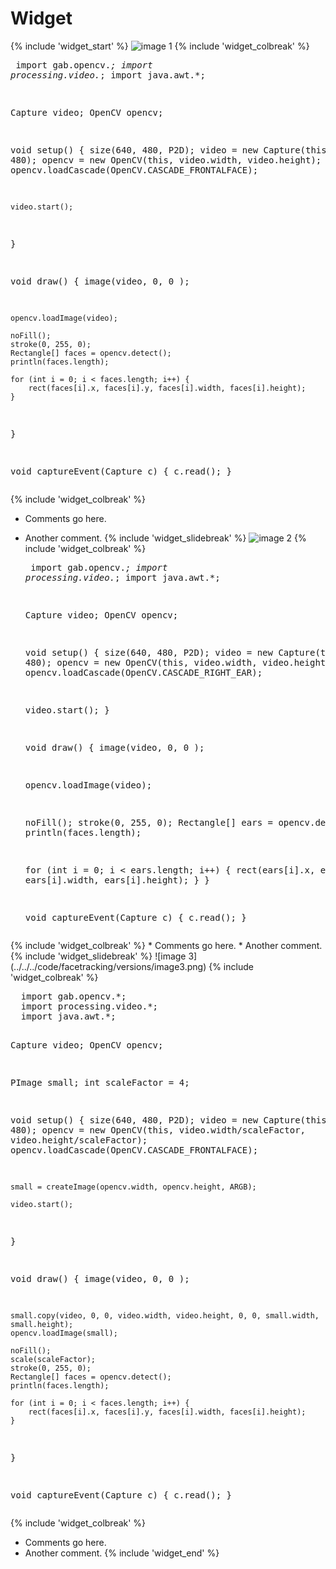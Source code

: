 # Widget

{% include 'widget_start' %}
![image 1](../../../code/facetracking/versions/image1.png)
{% include 'widget_colbreak' %}<pre>
  import gab.opencv.*;
  import processing.video.*;
  import java.awt.*;

  Capture video;
  OpenCV opencv;

  void setup() {
    size(640, 480, P2D);
    video = new Capture(this, 640, 480);
    opencv = new OpenCV(this, video.width, video.height);
    opencv.loadCascade(OpenCV.CASCADE_FRONTALFACE);

    video.start();
  }

  void draw() {
    image(video, 0, 0 );

    opencv.loadImage(video);

    noFill();
    stroke(0, 255, 0);
    Rectangle[] faces = opencv.detect();
    println(faces.length);

    for (int i = 0; i < faces.length; i++) {
        rect(faces[i].x, faces[i].y, faces[i].width, faces[i].height);
    }
  }

  void captureEvent(Capture c) {
    c.read();
  }
</pre>
{% include 'widget_colbreak' %}
* Comments go here.
* Another comment.
{% include 'widget_slidebreak' %}
![image 2](../../../code/facetracking/versions/image2.png)
{% include 'widget_colbreak' %}<pre>
  import gab.opencv.*;
  import processing.video.*;
  import java.awt.*;

  Capture video;
  OpenCV opencv;

  void setup() {
    size(640, 480, P2D);
    video = new Capture(this, 640, 480);
    opencv = new OpenCV(this, video.width, video.height);
    opencv.loadCascade(OpenCV.CASCADE_RIGHT_EAR);

    video.start();
  }

  void draw() {
    image(video, 0, 0 );

    opencv.loadImage(video);

    noFill();
    stroke(0, 255, 0);
    Rectangle[] ears = opencv.detect();
    println(faces.length);

    for (int i = 0; i < ears.length; i++) {
        rect(ears[i].x, ears[i].y, ears[i].width, ears[i].height);
    }
  }

  void captureEvent(Capture c) {
    c.read();
  }
</pre>
{% include 'widget_colbreak' %}
* Comments go here.
* Another comment.
{% include 'widget_slidebreak' %}
![image 3](../../../code/facetracking/versions/image3.png)
{% include 'widget_colbreak' %}<pre>
  import gab.opencv.*;
  import processing.video.*;
  import java.awt.*;

  Capture video;
  OpenCV opencv;

  PImage small;
  int scaleFactor = 4;

  void setup() {
    size(640, 480, P2D);
    video = new Capture(this, 640, 480);
    opencv = new OpenCV(this, video.width/scaleFactor, video.height/scaleFactor);
    opencv.loadCascade(OpenCV.CASCADE_FRONTALFACE);

    small = createImage(opencv.width, opencv.height, ARGB);

    video.start();
  }

  void draw() {
    image(video, 0, 0 );

    small.copy(video, 0, 0, video.width, video.height, 0, 0, small.width, small.height);
    opencv.loadImage(small);

    noFill();
    scale(scaleFactor);
    stroke(0, 255, 0);
    Rectangle[] faces = opencv.detect();
    println(faces.length);

    for (int i = 0; i < faces.length; i++) {
        rect(faces[i].x, faces[i].y, faces[i].width, faces[i].height);
    }
  }

  void captureEvent(Capture c) {
    c.read();
  }
</pre>
{% include 'widget_colbreak' %}
* Comments go here.
* Another comment.
{% include 'widget_end' %}